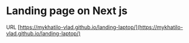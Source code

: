 # Landing page on Next js

URL [https://mykhatilo-vlad.github.io/landing-laptop/](https://mykhatilo-vlad.github.io/landing-laptop/)
